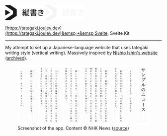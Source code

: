 <img src="/.github/assets/tategaki/light.svg#gh-light-mode-only" alt="Logo" height="48px">
<img src="/.github/assets/tategaki/dark.svg#gh-dark-mode-only" alt="Logo" height="48px">

[https://tategaki.joulev.dev](https://tategaki.joulev.dev)&emsp;•&emsp;Svelte, Svelte Kit

---

My attempt to set up a Japanese-language website that uses tategaki writing
style (vertical writing). Massively inspired by [Nishio Ishin's website](http://ni.siois.in)
([archived](https://web.archive.org/web/20220304235332/http://ni.siois.in/)).

<figure>
  <img
    src="/.github/assets/tategaki/screenshot.png"
    alt="App screenshot">
  <figcaption>Screenshot of the app. Content &copy; NHK News (<a href="https://www3.nhk.or.jp/news/easy/k10013820001000/k10013820001000.html">source</a>)</figcaption>
</figure>

